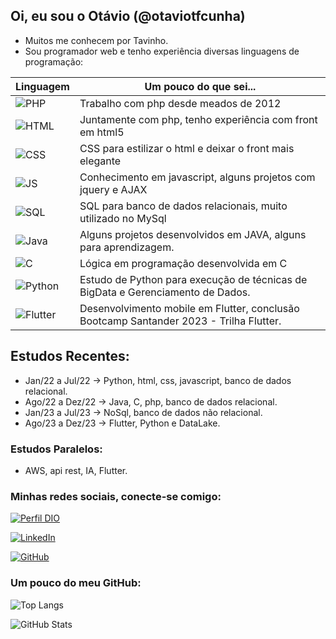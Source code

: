 ## Oi, eu sou o Otávio (@otaviotfcunha)
- Muitos me conhecem por Tavinho.
- Sou programador web e tenho experiência diversas linguagens de programação:

Linguagem   | Um pouco do que sei...
---------   | ---------
![PHP](https://img.shields.io/badge/PHP-darkblue) | Trabalho com php desde meados de 2012
![HTML](https://img.shields.io/badge/HTML-red) | Juntamente com php, tenho experiência com front em html5
![CSS](https://img.shields.io/badge/CSS-blue) | CSS para estilizar o html e deixar o front mais elegante
![JS](https://img.shields.io/badge/JavaScript-yellow) | Conhecimento em javascript, alguns projetos com jquery e AJAX
![SQL](https://img.shields.io/badge/SQL-orange) | SQL para banco de dados relacionais, muito utilizado no MySql
![Java](https://img.shields.io/badge/Java-green) | Alguns projetos desenvolvidos em JAVA, alguns para aprendizagem.
![C](https://img.shields.io/badge/C-red) | Lógica em programação desenvolvida em C
![Python](https://img.shields.io/badge/python-darkgreen) | Estudo de Python para execução de técnicas de BigData e Gerenciamento de Dados.
![Flutter](https://img.shields.io/badge/flutter-purple) | Desenvolvimento mobile em Flutter, conclusão Bootcamp Santander 2023 - Trilha Flutter.
    

## Estudos Recentes:
- Jan/22 a Jul/22 -> Python, html, css, javascript, banco de dados relacional.
- Ago/22 a Dez/22 -> Java, C, php, banco de dados relacional.
- Jan/23 a Jul/23 -> NoSql, banco de dados não relacional.
- Ago/23 a Dez/23 -> Flutter, Python e DataLake.

### Estudos Paralelos:
- AWS, api rest, IA, Flutter.

### Minhas redes sociais, conecte-se comigo:
[![Perfil DIO](https://img.shields.io/badge/-Meu%20Perfil%20na%20DIO-30A3DC?style=for-the-badge)](https://www.dio.me/users/otavio_89908)

[![LinkedIn](https://img.shields.io/badge/-LinkedIn-000?style=for-the-badge&logo=linkedin&logoColor=30A3DC)](https://www.linkedin.com/in/ot%C3%A1vio-cunha-827560209/)

[![GitHub](https://img.shields.io/badge/-github-000?style=for-the-badge&logo=github&logoColor=30A3DC)](https://github.com/otaviotfcunha)

### Um pouco do meu GitHub:

![Top Langs](https://github-readme-stats-git-masterrstaa-rickstaa.vercel.app/api/top-langs/?username=otaviotfcunha&layout=compact&bg_color=000&border_color=30A3DC&title_color=FFF&text_color=FFF)

![GitHub Stats](https://github-readme-stats.vercel.app/api?username=otaviotfcunha&theme=transparent&bg_color=000&border_color=30A3DC&show_icons=true&icon_color=30A3DC&title_color=FFF&text_color=FFF)



